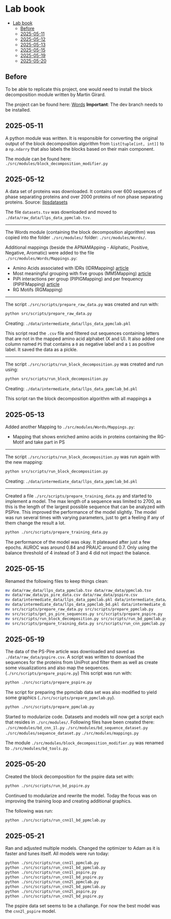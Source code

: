 # Lab book 

<!--toc:start-->
- [Lab book](#lab-book)
  - [Before](#before)
  - [2025-05-11](#2025-05-11)
  - [2025-05-12](#2025-05-12)
  - [2025-05-13](#2025-05-13)
  - [2025-05-15](#2025-05-15)
  - [2025-05-19](#2025-05-19)
  - [2025-05-20](#2025-05-20)
<!--toc:end-->


## Before

To be able to replicate this project, one would need to install the block
decomposition module written by Martin Girard.

The project can be found here: [Words](https://gitlab.mpcdf.mpg.de/mgirard/Words)
**Important**: The dev branch needs to be installed.


## 2025-05-11

A python module was written. It is responsible for converting the original
output of the block decomposition algorithm from `list[tuple[int, int]]` to a
`np.ndarry` that also labels the blocks based on their main component.

The module can be found here:
`./src/modules/block_decomposition_modifier.py`

## 2025-05-12

A data set of proteins was downloaded.
It contains over 600 sequences of phase separating proteins and over 2000 
proteins of non phase separating proteins.
Source: [llpsdatasets](https://llpsdatasets.ppmclab.com)

The file `datasets.tsv` was downloaded and moved to
`./data/raw_data/llps_data_ppmclab.tsv`.

---

The Words module (containing the block decomposition algorithm) was copied into
the folder `./src/modules/` folder: `./src/modules/Words/`.

Additional mappings (beside the APNAMApping - Aliphatic, Positive, Negative,
Aromatic) were added to the file `./src/modules/Words/Mappings.py`:
- Amino Acids associated with IDRs (IDRMapping) [article](https://pmc.ncbi.nlm.nih.gov/articles/PMC2676888/)
- Most meaningful grouping with five groups (MM5Mapping) [article](https://www.academia.edu/14913388/Simplifying_amino_acid_alphabets_by_means_of_a_branch_and_bound_algorithm_and_substitution_matrices)
- PiPi interactions per group (PIPIGMapping) and per frequency (PIPIFMapping) [article](https://elifesciences.org/articles/31486)
- RG Motifs (RGMapping)

---

The script `./src/scripts/prepare_raw_data.py` was created and run with: 
```sh 
python src/scripts/prepare_raw_data.py
```
Creating:
`./data/intermediate_data/llps_data_ppmclab.pkl`

This script read the `.csv` file and filtered out sequences containing letters
that are not in the mapped amino acid alphabet (X and U). It also added one
column named `PS` that contains a `0` as negative label and a `1` as positive
label. It saved the data as a pickle.

---

The script `./src/scripts/run_block_decomposition.py` was created and run using:
```sh 
python src/scripts/run_block_decomposition.py
```
Creating:
`./data/intermediate_data/llps_data_ppmclab_bd.pkl`

This script ran the block decomposition algorithm with all mappings a

## 2025-05-13 

Added another Mapping to `./src/modules/Words/Mappings.py`:

- Mapping that shows enriched amino acids in proteins containing the RG-Motif
and take part in PS

---

The script `./src/scripts/run_block_decomposition.py` was run again with the new
mapping:
```sh 
python src/scripts/run_block_decomposition.py
```
Creating:
`./data/intermediate_data/llps_data_ppmclab_bd.pkl`

---

Created a file `./src/scripts/prepare_training_data.py` and started to implement
a model. The max length of a sequence was limited to 2700, as this is the length
of the largest possible sequence that can be analyzed with PSPire. This improved
the performance of the model slightly.
The model was run several times with varying parameters, just to get a feeling
if any of them change the result a lot. 

```sh
python ./src/scripts/prepare_training_data.py
```

The performance of the model was okay. It plateaued after just a few epochs.
AUROC was around 0.84 and PRAUC around 0.7. Only using the balance threshold of
4 instead of 3 and 4 did not impact the balance.

## 2025-05-15

Renamed the following files to keep things clean:
```sh 
mv data/raw_data/llps_data_ppmclab.tsv data/raw_data/ppmclab.tsv
mv data/raw_data/ps_pire_data.csv data/raw_data/pspire.csv
mv data/intermediate_data/llps_data_ppmclab.pkl data/intermediate_data/ppmclab.pkl
mv data/intermediate_data/llps_data_ppmclab_bd.pkl data/intermediate_data/ppmclab_bd.pkl
mv src/scripts/prepare_raw_data.py src/scripts/prepare_ppmclab.py
mv src/scripts/get_ps_pire_sequences.py src/scripts/prepare_pspire.py
mv src/scripts/run_block_decomposition.py src/scripts/run_bd_ppmclab.py
mv src/scripts/prepare_training_data.py src/scripts/run_cnn_ppmclab.py

```

## 2025-05-19

The data of the PS-Pire article was downloaded and saved as
`./data/raw_data/pspire.csv`. A script was written to download the sequences
for the proteins from UniProt and filter them as well as create some
visualizations and also map the sequences. (`./src/scripts/prepare_pspire.py`)
This script was run with: 

```sh 
python ./src/scripts/prepare_pspire.py
```

The script for preparing the ppmclab data set was also modified to yield some
graphics (`./src/scripts/prepare_ppmclab.py`).

```sh 
python ./src/scripts/prepare_ppmclab.py
```

Started to modularize code. Datasets and models will now get a script each that
resides in `./src/modules/`.
Following files have been created there:
`./src/modules/bd_cnn_1l.py`
`./src/modules/bd_sequence_dataset.py`
`./src/modules/sequence_dataset.py`
`./src/modules/mappings.py`

The module `./src/modules/block_decomposition_modifier.py` was renamed to
`./src/modules/bd_tools.py`.

## 2025-05-20

Created the block decomposition for the pspire data set with:
```sh 
python ./src/scripts/run_bd_pspire.py
```

Continued to modularize and rewrite the model. Today the focus was on improving
the training loop and creating additional graphics.

The following was run:
```sh 
python ./src/scripts/run_cnn1l_bd_ppmclab.py
```

## 2025-05-21 

Ran and adjusted multiple models. Changed the optimizer to Adam as it is faster
and tunes itself.
All models were run today: 
```sh 
python ./src/scripts/run_cnn1l_ppmclab.py
python ./src/scripts/run_cnn1l_bd_ppmclab.py
python ./src/scripts/run_cnn1l_pspire.py
python ./src/scripts/run_cnn1l_bd_pspire.py
python ./src/scripts/run_cnn2l_ppmclab.py
python ./src/scripts/run_cnn2l_bd_ppmclab.py
python ./src/scripts/run_cnn2l_pspire.py
python ./src/scripts/run_cnn2l_bd_pspire.py
```
The pspire data set seems to be a challange. For now the best model was the `cnn2l_pspire` model. 
